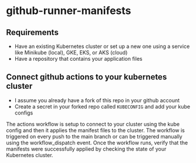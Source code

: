 # github-runner-manifests

## Requirements
- Have an existing Kubernetes cluster or set up a new one using a service like Minikube (local), GKE, EKS, or AKS (cloud)
- Have a repository that contains your application files

## Connect github actions to your kubernetes cluster
- I assume you already have a fork of this repo in your github account
- Create a secret in your forked repo called `KUBECONFIG` and add your kube configs

The actions workflow is setup to connect to your cluster using the kube config and then it applies the manifest files to the cluster. The workflow is triggered on every push to the main branch or can be triggered manually using the workflow_dispatch event. Once the workflow runs, verify that the manifests were successfully applied by checking the state of your Kubernetes cluster.

